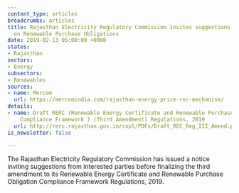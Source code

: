 ```yaml
---
content_type: articles
breadcrumbs: articles
title: Rajasthan Electricity Regulatory Commission invites suggestions for regulations
  on Renewable Purchase Obligations
date: 2019-02-13 05:00:00 +0000
states:
- Rajasthan
sectors:
- Energy
subsectors:
- Renewables
sources:
- name: Mercom
  url: https://mercomindia.com/rajasthan-energy-price-rec-mechanism/
details:
- name: Draft RERC (Renewable Energy Certificate and Renewable Purchase Obligation
    Compliance Framework ) (Third Amendment) Regulations, 2019
  url: http://rerc.rajasthan.gov.in/cnpl/PDFs/Draft_REC_Reg_III_Amend.pdf
is_newsletter: false

---
```

The Rajasthan Electricity Regulatory Commission has issued a notice inviting suggestions from interested parties before finalizing the third amendment to its Renewable Energy Certificate and Renewable Purchase Obligation Compliance Framework Regulations, 2019.
